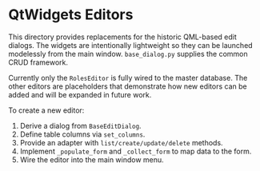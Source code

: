 # QtWidgets Editors

This directory provides replacements for the historic QML-based edit dialogs.
The widgets are intentionally lightweight so they can be launched modelessly
from the main window.  `base_dialog.py` supplies the common CRUD framework.

Currently only the `RolesEditor` is fully wired to the master database.  The
other editors are placeholders that demonstrate how new editors can be added
and will be expanded in future work.

To create a new editor:

1. Derive a dialog from `BaseEditDialog`.
2. Define table columns via `set_columns`.
3. Provide an adapter with `list/create/update/delete` methods.
4. Implement `_populate_form` and `_collect_form` to map data to the form.
5. Wire the editor into the main window menu.
